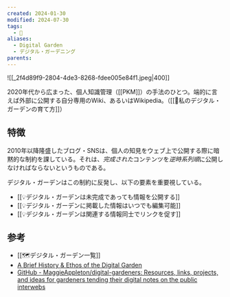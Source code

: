 ```yaml
---
created: 2024-01-30
modified: 2024-07-30
tags:
  - 📝
aliases:
  - Digital Garden
  - デジタル・ガーデニング
parents: 
---
```

![[_2f4d89f9-2804-4de3-8268-fdee005e84f1.jpeg|400]]

2020年代から広まった、個人知識管理（[[PKM]]）の手法のひとつ。端的に言えば外部に公開する自分専用のWiki、あるいはWikipedia。（[[💭私のデジタル・ガーデンの育て方]]）

## 特徴
2010年以降隆盛したブログ・SNSは、個人の知見をウェブ上で公開する際に暗黙的な制約を課している。それは、*完成された*コンテンツを*逆時系列順*に公開しなければならないというものである。

デジタル・ガーデンはこの制約に反発し、以下の要素を重要視している。
- [[💡デジタル・ガーデンは未完成であっても情報を公開する]]
- [[💡デジタル・ガーデンに掲載した情報はいつでも編集可能]]
- [[💡デジタル・ガーデンは関連する情報同士でリンクを促す]]

## 参考
- [[🗺️デジタル・ガーデン一覧]]
- [A Brief History & Ethos of the Digital Garden](https://maggieappleton.com/garden-history)
- [GitHub - MaggieAppleton/digital-gardeners: Resources, links, projects, and ideas for gardeners tending their digital notes on the public interwebs](https://github.com/MaggieAppleton/digital-gardeners?tab=readme-ov-file)